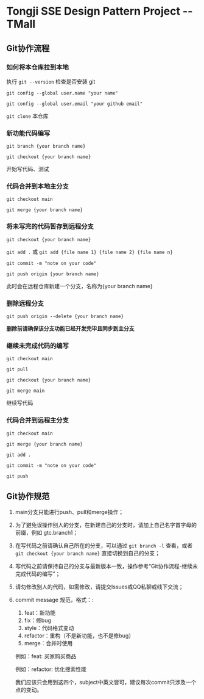 # Tongji SSE Design Pattern Project -- TMall

## Git协作流程

### 如何将本仓库拉到本地

执行 `git --version` 检查是否安装 git

`git config --global user.name "your name"`

`git config --global user.email "your github email"`

`git clone` 本仓库

### 新功能代码编写

`git branch {your branch name}`

`git checkout {your branch name}`

开始写代码、测试

### 代码合并到本地主分支

`git checkout main`

`git merge {your branch name}`

### 将未写完的代码暂存到远程分支

`git checkout {your branch name}`

`git add .` 或 `git add {file name 1} {file name 2} {file name n}`

`git commit -m "note on your code"`

`git push origin {your branch name}`

此时会在远程仓库新建一个分支，名称为{your branch name}

### 删除远程分支

`git push origin --delete {your branch name}`

**删除前请确保该分支功能已经开发完毕且同步到主分支**

### 继续未完成代码的编写

`git checkout main`

`git pull`

`git checkout {your branch name}`

`git merge main`

继续写代码

### 代码合并到远程主分支

`git checkout main`

`git merge {your branch name}`

`git add .`

`git commit -m "note on your code"`

`git push`

## Git协作规范

1. main分支只能进行push、pull和merge操作；

2. 为了避免误操作别人的分支，在新建自己的分支时，请加上自己名字首字母的前缀，例如 gtc.branch1；

3. 在写代码之前请确认自己所在的分支，可以通过 `git branch -l` 查看，或者 `git checkout {your branch name}` 直接切换到自己的分支；

4. 写代码之前请保持自己的分支与最新版本一致，操作参考“Git协作流程-继续未完成代码的编写”；

5. 请勿修改别人的代码，如需修改，请提交Issues或QQ私聊或线下交流；

6. commit message 规范，格式：<type>: <subject>

   1. feat：新功能
   2. fix：修bug
   3. style：代码格式变动
   4. refactor：重构（不是新功能，也不是修bug）
   5. merge：合并时使用

   例如：feat: 买家购买商品

   例如：refactor: 优化搜索性能

   我们应该只会用到这四个，subject中英文皆可，建议每次commit只涉及一个点的变动。

   

   
